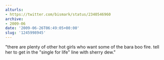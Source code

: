 ```yaml
---
alturls:
- https://twitter.com/bismark/status/2340546960
archive:
- 2009-06
date: '2009-06-26T06:49:05+00:00'
slug: '1245998945'
---
```


"there are plenty of other hot girls who want some of the bara boo fire. tell her to get in the "single for life" line with sherry dew."

